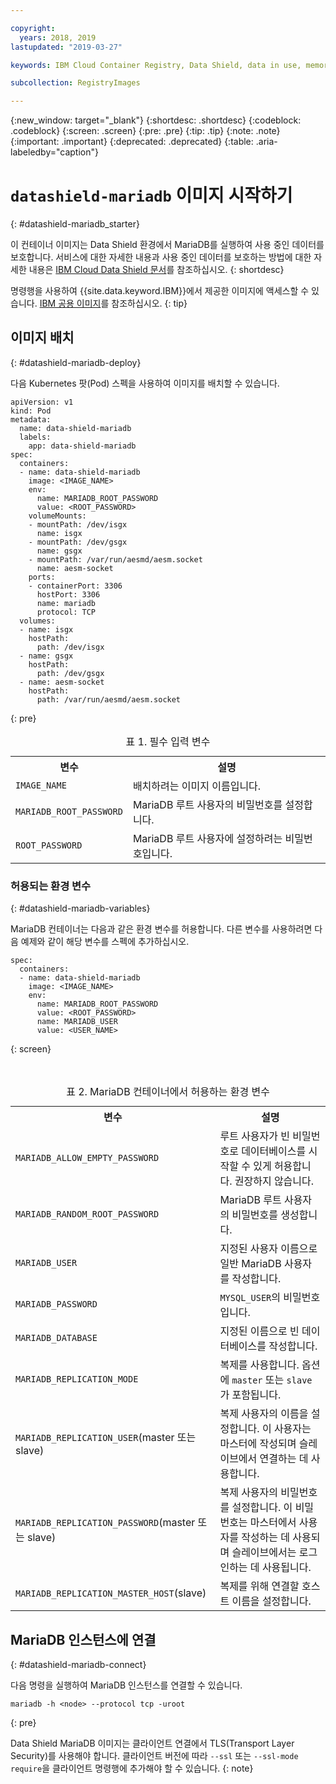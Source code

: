 ```yaml
---

copyright:
  years: 2018, 2019
lastupdated: "2019-03-27"

keywords: IBM Cloud Container Registry, Data Shield, data in use, memory encryption, intel sgx, fortanix, mysql image, mariaDB, container image, public image

subcollection: RegistryImages

---
```


{:new_window: target="_blank"}
{:shortdesc: .shortdesc}
{:codeblock: .codeblock}
{:screen: .screen}
{:pre: .pre}
{:tip: .tip}
{:note: .note}
{:important: .important}
{:deprecated: .deprecated}
{:table: .aria-labeledby="caption"}

# `datashield-mariadb` 이미지 시작하기
{: #datashield-mariadb_starter}

이 컨테이너 이미지는 Data Shield 환경에서 MariaDB를 실행하여 사용 중인 데이터를 보호합니다. 서비스에 대한 자세한 내용과 사용 중인 데이터를 보호하는 방법에 대한 자세한 내용은 [IBM Cloud Data Shield 문서](/docs/services/data-shield?topic=data-shield-about#about)를 참조하십시오.
{: shortdesc}

명령행을 사용하여 {{site.data.keyword.IBM}}에서 제공한 이미지에 액세스할 수 있습니다. [IBM 공용 이미지](/docs/services/Registry?topic=registry-public_images#public_images)를 참조하십시오.
{: tip}

## 이미지 배치
{: #datashield-mariadb-deploy}

다음 Kubernetes 팟(Pod) 스펙을 사용하여 이미지를 배치할 수 있습니다.

```
apiVersion: v1
kind: Pod
metadata:
  name: data-shield-mariadb
  labels:
    app: data-shield-mariadb
spec:
  containers:
  - name: data-shield-mariadb
    image: <IMAGE_NAME>
    env:
      name: MARIADB_ROOT_PASSWORD
      value: <ROOT_PASSWORD>
    volumeMounts:
    - mountPath: /dev/isgx
      name: isgx
    - mountPath: /dev/gsgx
      name: gsgx
    - mountPath: /var/run/aesmd/aesm.socket
      name: aesm-socket
    ports:
    - containerPort: 3306
      hostPort: 3306
      name: mariadb
      protocol: TCP
  volumes:
  - name: isgx
    hostPath:
      path: /dev/isgx
  - name: gsgx
    hostPath:
      path: /dev/gsgx
  - name: aesm-socket
    hostPath:
      path: /var/run/aesmd/aesm.socket
```
{: pre}
  
<table>
<caption>표 1. 필수 입력 변수</caption>
  <tr>
    <th>변수</th>
    <th>설명</th>
  </tr>
  <tr>
    <td><code>IMAGE_NAME</code></td>
    <td>배치하려는 이미지 이름입니다. </td>
  </tr>
    <tr>
    <td><code>MARIADB_ROOT_PASSWORD</code></td>
    <td>MariaDB 루트 사용자의 비밀번호를 설정합니다.</td>
  </tr>
  <tr>
    <td><code>ROOT_PASSWORD</code></td>
    <td>MariaDB 루트 사용자에 설정하려는 비밀번호입니다. </td>
  </tr>
</table>

### 허용되는 환경 변수
{: #datashield-mariadb-variables}

MariaDB 컨테이너는 다음과 같은 환경 변수를 허용합니다. 다른 변수를 사용하려면 다음 예제와 같이 해당 변수를 스펙에 추가하십시오. 

```
spec:
  containers:
  - name: data-shield-mariadb
    image: <IMAGE_NAME>
    env:
      name: MARIADB_ROOT_PASSWORD
      value: <ROOT_PASSWORD>
      name: MARIADB_USER
      value: <USER_NAME>
```
{: screen}

<table>
<caption>표 2. MariaDB 컨테이너에서 허용하는 환경 변수</caption>
  <tr>
    <th>변수</th>
    <th>설명</th>
  </tr>
  <tr>
    <td><code>MARIADB_ALLOW_EMPTY_PASSWORD</code></td>
    <td>루트 사용자가 빈 비밀번호로 데이터베이스를 시작할 수 있게 허용합니다. 권장하지 않습니다.</td>
  </tr>
  <tr>
    <td><code>MARIADB_RANDOM_ROOT_PASSWORD</code></td>
    <td>MariaDB 루트 사용자의 비밀번호를 생성합니다.</td>
  </tr>
  <tr>
    <td><code>MARIADB_USER</code></td>
    <td>지정된 사용자 이름으로 일반 MariaDB 사용자를 작성합니다.</td>
  </tr>
  <tr>
    <td><code>MARIADB_PASSWORD</code></td>
    <td><code>MYSQL_USER</code>의 비밀번호입니다.</td>
  </tr>
  <tr>
    <td><code>MARIADB_DATABASE</code></td>
    <td>지정된 이름으로 빈 데이터베이스를 작성합니다.</td>
  </tr>
  <tr>
    <td><code>MARIADB_REPLICATION_MODE</code></td>
    <td>복제를 사용합니다. 옵션에 <code>master</code> 또는 <code>slave</code>가 포함됩니다.</td>
  </tr>
  <tr>
    <td><code>MARIADB_REPLICATION_USER</code>(master 또는 slave)</td>
    <td>복제 사용자의 이름을 설정합니다. 이 사용자는 마스터에 작성되며 슬레이브에서 연결하는 데 사용합니다.</td>
  </tr>
  <tr>
    <td><code>MARIADB_REPLICATION_PASSWORD</code>(master 또는 slave)</td>
    <td>복제 사용자의 비밀번호를 설정합니다. 이 비밀번호는 마스터에서 사용자를 작성하는 데 사용되며 슬레이브에서는 로그인하는 데 사용됩니다.</td>
  </tr>
  <tr>
    <td><code>MARIADB_REPLICATION_MASTER_HOST</code>(slave)</td>
    <td>복제를 위해 연결할 호스트 이름을 설정합니다.</td>
  </tr>
</table>

## MariaDB 인스턴스에 연결
{: #datashield-mariadb-connect}

다음 명령을 실행하여 MariaDB 인스턴스를 연결할 수 있습니다.

```
mariadb -h <node> --protocol tcp -uroot
```
{: pre}

Data Shield MariaDB 이미지는 클라이언트 연결에서 TLS(Transport Layer Security)를 사용해야 합니다. 클라이언트 버전에 따라 `--ssl` 또는 `--ssl-mode require`을 클라이언트 명령행에 추가해야 할 수 있습니다.
{: note}
